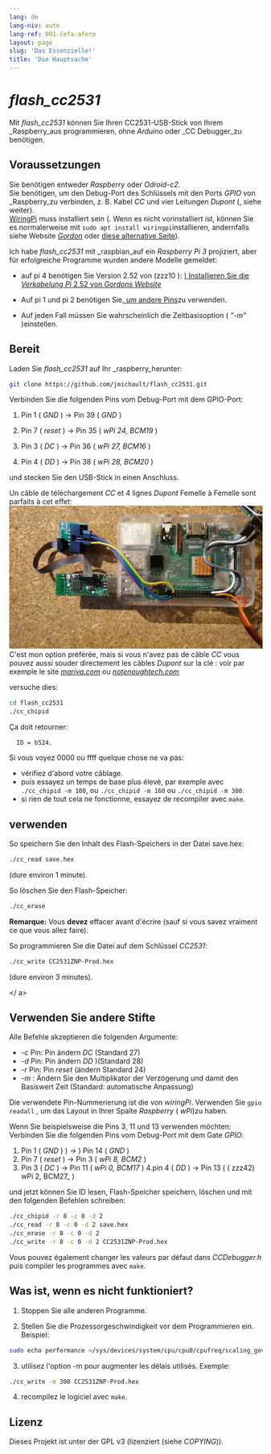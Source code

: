 ```yaml
---
lang: de
lang-niv: auto
lang-ref: 001-ĉefa-afero
layout: page
slug: 'Das Essenzielle!'
title: 'Die Hauptsache'
---
```


# _flash\_cc2531_
Mit _flash\_cc2531_ können Sie Ihren CC2531-USB-Stick von Ihrem _Raspberry_aus programmieren, ohne _Arduino_ oder _CC Debugger_zu benötigen.

## Voraussetzungen
Sie benötigen entweder _Raspberry_ oder _Odroid-c2_.  
Sie benötigen, um den Debug-Port des Schlüssels mit den Ports _GPIO_ von _Raspberry_zu verbinden, z. B. Kabel _CC_ und vier Leitungen _Dupont_ (, siehe weiter).   
[WiringPi](http://wiringpi.com/) muss installiert sein (. Wenn es nicht vorinstalliert ist, können Sie es normalerweise mit `sudo apt install wiringpi`installieren, andernfalls siehe Website [ _Gordon_](http://wiringpi.com/) oder [diese alternative Seite](https://github.com/WiringPi/WiringPi)).  

Ich habe _flash\_cc2531_ mit _raspbian_auf ein _Raspberry Pi 3_ projiziert, aber für erfolgreiche Programme wurden andere Modelle gemeldet:
* auf pi 4 benötigen Sie Version 2.52 von (zzz10 ):  [) Installieren Sie die _Verkabelung Pi_ 2.52 von _Gordons Website_](http://wiringpi.com/wiringpi-updated-to-2-52-for-the-raspberry-pi-4b/)  
* Auf pi 1 und pi 2 benötigen Sie[, um andere Pins](#uzu_aliajn_pinglojn)zu verwenden.  




* Auf jeden Fall müssen Sie wahrscheinlich die Zeitbasisoption ( _"-m"_ )einstellen.





## Bereit

Laden Sie _flash\_cc2531_ auf Ihr _raspberry_herunter:
```bash
git clone https://github.com/jmichault/flash_cc2531.git
```
Verbinden Sie die folgenden Pins vom Debug-Port mit dem GPIO-Port:

1. Pin 1 ( _GND_ ) -> Pin 39 ( _GND_ )


2. Pin 7 ( _reset_ ) -> Pin 35 ( _wPi 24, BCM19_ )


3. Pin 3 ( _DC_ ) -> Pin 36 ( _wPi 27, BCM16_ )


4. Pin 4 ( _DD_ ) -> Pin 38 ( _wPi 28, BCM20_ )



und stecken Sie den USB-Stick in einen Anschluss.

Un câble de téléchargement _CC_ et 4 lignes _Dupont_ Femelle à Femelle sont parfaits à cet effet:
![photo de la clé et de la _framboise_](https://github.com/jmichault/files/raw/master/Raspberry-CC2531.jpg)
C'est mon option préférée, mais si vous n'avez pas de câble _CC_ vous pouvez aussi souder directement les câbles _Dupont_ sur la clé : voir par exemple le site [ _mariva.com_](https://lemariva.com/blog/2019/08/zigbee-flashing-cc2531-using-raspberry-pi-without-cc-debugger) ou [ _notenoughtech.com_](https://notenoughtech.com/home-automation/flashing-cc2531-without-cc-debugger/)


versuche dies:
```bash
cd flash_cc2531
./cc_chipid
```
Ça doit retourner:
```
  ID = b524.
```
Si vous voyez 0000 ou ffff quelque chose ne va pas:
* vérifiez d'abord votre câblage.
* puis essayez un temps de base plus élevé, par exemple avec `./cc_chipid -m 100`, ou `./cc_chipid -m 160` ou `./cc_chipid -m 300`.
* si rien de tout cela ne fonctionne, essayez de recompiler avec `make`.


## verwenden
So speichern Sie den Inhalt des Flash-Speichers in der Datei save.hex:
```bash
./cc_read save.hex
```
(dure environ 1 minute).

So löschen Sie den Flash-Speicher:
```bash
./cc_erase
```
**Remarque:** Vous **devez** effacer avant d'écrire (sauf si vous savez vraiment ce que vous allez faire).

So programmieren Sie die Datei auf dem Schlüssel _CC2531_:
```bash
./cc_write CC2531ZNP-Prod.hex
```
(dure environ 3 minutes).

<a id ="benutze_aliajn_Stifte"></ a>
## Verwenden Sie andere Stifte
Alle Befehle akzeptieren die folgenden Argumente:
* _-c_ Pin: Pin ändern _DC_ (Standard 27)
* _-d_ Pin: Pin ändern _DD_ )(Standard 28)
* _-r_ Pin: Pin _reset_ (ändern Standard 24)
* _-m_ : Ändern Sie den Multiplikator der Verzögerung und damit den Basiswert Zeit (Standard: automatische Anpassung)

Die verwendete Pin-Nummerierung ist die von _wiringPi_. Verwenden Sie `gpio readall` , um das Layout in Ihrer Spalte _Raspberry_ ( _wPi_)zu haben.

Wenn Sie beispielsweise die Pins 3, 11 und 13 verwenden möchten: 
Verbinden Sie die folgenden Pins vom Debug-Port mit dem Gate _GPIO_:
1. Pin 1 ( _GND_ ) ) -> ) Pin 14 ( _GND_ )
2. Pin 7 ( _reset_ ) -> Pin 3 ( _wPi 8, BCM2_ )
3. Pin 3 ( _DC_ ) -> Pin 11 ( _wPi 0, BCM17_ )
4.pin 4 ( _DD_ ) -> Pin 13 ( ( zzz42) wPi 2, BCM27_ )

und jetzt können Sie ID lesen, Flash-Speicher speichern, löschen und mit den folgenden Befehlen schreiben:
```bash
./cc_chipid -r 8 -c 0 -d 2
./cc_read -r 8 -c 0 -d 2 save.hex
./cc_erase -r 8 -c 0 -d 2
./cc_write -r 8 -c 0 -d 2 CC2531ZNP-Prod.hex
```

Vous pouvez également changer les valeurs par défaut dans _CCDebugger.h_ puis compiler les programmes avec `make`.

## Was ist, wenn es nicht funktioniert?

1. Stoppen Sie alle anderen Programme.


2. Stellen Sie die Prozessorgeschwindigkeit vor dem Programmieren ein. Beispiel:  


```bash
sudo echo performance >/sys/devices/system/cpu/cpu0/cpufreq/scaling_governor
```
3. utilisez l'option -m pour augmenter les délais utilisés. Exemple:  


```bash
./cc_write -m 300 CC2531ZNP-Prod.hex
```
4. recompilez le logiciel avec `make`.



## Lizenz

Dieses Projekt ist unter der GPL v3 (lizenziert (siehe _COPYING_)).
